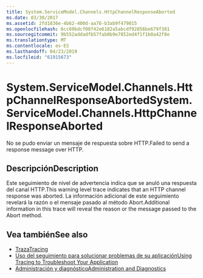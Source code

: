 ```yaml
---
title: System.ServiceModel.Channels.HttpChannelResponseAborted
ms.date: 03/30/2017
ms.assetid: 2fd1836e-4b62-400d-aa76-b3ab9f479015
ms.openlocfilehash: 6cc69bdcf08f42e6182a5abcdf92856be679f381
ms.sourcegitcommit: 9b552addadfb57fab0b9e7852ed4f1f1b8a42f8e
ms.translationtype: MT
ms.contentlocale: es-ES
ms.lasthandoff: 04/23/2019
ms.locfileid: "61915673"
---
```

# <a name="systemservicemodelchannelshttpchannelresponseaborted"></a><span data-ttu-id="c4085-102">System.ServiceModel.Channels.HttpChannelResponseAborted</span><span class="sxs-lookup"><span data-stu-id="c4085-102">System.ServiceModel.Channels.HttpChannelResponseAborted</span></span>
<span data-ttu-id="c4085-103">No se pudo enviar un mensaje de respuesta sobre HTTP.</span><span class="sxs-lookup"><span data-stu-id="c4085-103">Failed to send a response message over HTTP.</span></span>  
  
## <a name="description"></a><span data-ttu-id="c4085-104">Descripción</span><span class="sxs-lookup"><span data-stu-id="c4085-104">Description</span></span>  
 <span data-ttu-id="c4085-105">Este seguimiento de nivel de advertencia indica que se anuló una respuesta del canal HTTP.</span><span class="sxs-lookup"><span data-stu-id="c4085-105">This warning level trace indicates that an HTTP channel response was aborted.</span></span> <span data-ttu-id="c4085-106">La información adicional de este seguimiento revelará la razón o el mensaje pasado al método Abort.</span><span class="sxs-lookup"><span data-stu-id="c4085-106">Additional information in this trace will reveal the reason or the message passed to the Abort method.</span></span>  
  
## <a name="see-also"></a><span data-ttu-id="c4085-107">Vea también</span><span class="sxs-lookup"><span data-stu-id="c4085-107">See also</span></span>

- [<span data-ttu-id="c4085-108">Traza</span><span class="sxs-lookup"><span data-stu-id="c4085-108">Tracing</span></span>](../../../../../docs/framework/wcf/diagnostics/tracing/index.md)
- [<span data-ttu-id="c4085-109">Uso del seguimiento para solucionar problemas de su aplicación</span><span class="sxs-lookup"><span data-stu-id="c4085-109">Using Tracing to Troubleshoot Your Application</span></span>](../../../../../docs/framework/wcf/diagnostics/tracing/using-tracing-to-troubleshoot-your-application.md)
- [<span data-ttu-id="c4085-110">Administración y diagnóstico</span><span class="sxs-lookup"><span data-stu-id="c4085-110">Administration and Diagnostics</span></span>](../../../../../docs/framework/wcf/diagnostics/index.md)
